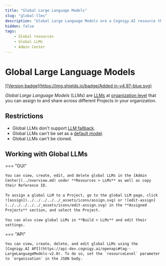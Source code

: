 ```yaml
---
title: "Global Large Language Models"
slug: "global-llms"
description: "Global Large Language Models are a Cognigy.AI resource that you can assign to and share across different Projects in your organization."
hidden: false
tags:
    - Global resources
    - Global LLMs
    - Admin Center
---
```


# Global Large Language Models

[![Version badge](https://img.shields.io/badge/Added in-v4.97-blue.svg)](../../../../../release-notes/4.97.md)

_Global Large Language Models_ (LLMs) are [LLMs](../../../../empower/llms/overview.md) at [organization level](overview.md) that you can assign to and share across different Projects in your organization.

## Restrictions

- Global LLMs don't support [LLM fallback](../../../../empower/llms/fallback.md).
- Global LLMs can't be set as a [default model](../../../../empower/llms/other-operations.md).
- Global LLMs can't be cloned.

## Working with Global LLMs

=== "GUI"

    You can view, create, edit, and delete global LLMs in the [Admin Center](../overview.md) under **Resources > LLMs** as well as copy their Reference ID.

    To assign a global LLM to a Project, go to the global LLM page, click ![assign](../../../../../_assets/icons/assign.svg) or ![edit-assign](../../../../../_assets/icons/edit-assign.svg) in the **Assigned Projects** section, and select the Project.

    You can also view global LLMs in **Build > LLMs** and edit their settings.

=== "API"

    You can view, create, delete, and edit global LLMs using the [Cognigy.AI API](https://api-dev.cognigy.ai/openapi#tag--LargeLanguageModels-v2.0). To do so, set the `resourceLevel` parameter to `organisation` in the JSON body.
